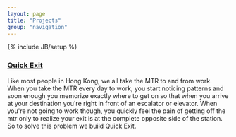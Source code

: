 ```yaml
---
layout: page
title: "Projects"
group: "navigation"
---
```

{% include JB/setup %}

### [Quick Exit](https://market.android.com/details?id=com.MTRApp)
Like most people in Hong Kong, we all take the MTR to and from work.
When you take the MTR every day to work, you start noticing patterns and
soon enough you memorize exactly where to get on so that when you arrive
at your destination you're right in front of an escalator or elevator.
When you're not going to work though, you quickly feel the pain of
getting off the mtr only to realize your exit is at the complete
opposite side of the station.  So to solve this problem we build Quick
Exit.
